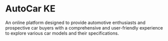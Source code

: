# AutoCar KE
An online platform designed to provide automotive enthusiasts and prospective car buyers with a comprehensive and user-friendly experience to explore various car models and their specifications.

